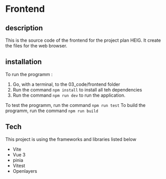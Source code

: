 # Frontend

## description
This is the source code of the frontend for the project plan HEIG.
It create the files for the web browser.

## installation

To run the programm :
1. Go, with a terminal, to the 03_code/frontend folder
2. Run the command `npm install` to install all teh dependencies
3. Run the command `npm run dev` to run the application.

To test the programm, run the command `npm run test`
To build the programm, run the command `npm run build`

## Tech
This project is using the frameworks and libraries listed below
- Vite
- Vue 3
- pinia
- Vitest
- Openlayers